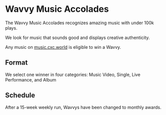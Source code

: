 # Wavvy Music Accolades
The Wavvy Music Accolades recognizes amazing music with under 100k plays. 

We look for music that sounds good and displays creative authenticity.

Any music on [music.cxc.world](https://music.cxc.world) is eligible to win a Wavvy. 

## Format
We select one winner in four categories: Music Video, Single, Live Performance, and Album

## Schedule
After a 15-week weekly run, Wavvys have been changed to monthly awards. 
<!--stackedit_data:
eyJoaXN0b3J5IjpbLTUxNzE0ODA2MywyNzU4NzIzODNdfQ==
-->